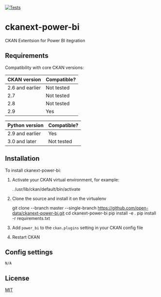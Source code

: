 [![Tests](https://github.com/open-data/ckanext-power-bi/workflows/Tests/badge.svg?branch=main)](https://github.com/open-data/ckanext-power-bi/actions)

# ckanext-power-bi

CKAN Extentsion for Power BI itegration


## Requirements

Compatibility with core CKAN versions:

| CKAN version    | Compatible?   |
| --------------- | ------------- |
| 2.6 and earlier | Not tested    |
| 2.7             | Not tested    |
| 2.8             | Not tested    |
| 2.9             | Yes    |

| Python version    | Compatible?   |
| --------------- | ------------- |
| 2.9 and earlier | Yes    |
| 3.0 and later             | Not tested    |

## Installation

To install ckanext-power-bi:

1. Activate your CKAN virtual environment, for example:

     . /usr/lib/ckan/default/bin/activate

2. Clone the source and install it on the virtualenv

    git clone --branch master --single-branch https://github.com/open-data/ckanext-power-bi.git
    cd ckanext-power-bi
    pip install -e .
    pip install -r requirements.txt

3. Add `power_bi` to the `ckan.plugins` setting in your CKAN
   config file

4. Restart CKAN

## Config settings

```
N/A
```

## License

[MIT](https://raw.githubusercontent.com/open-data/ckanext-power-bi/master/LICENSE)
